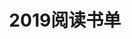 ---
layout: book
title: 2019阅读书单
category: 读书
tags: 书单,2019,阅读
keywords: 书单,2019,阅读
books:
    - title: 缔造和平-1919巴黎和会及其开启的战后世界
      status: 已读
      begin: 2019.04.30
      end: 2019.05.05
      server: kindle
      language: 中文
      link: https://book.douban.com/subject/27186786/
      cover: https://img1.doubanio.com/view/subject/l/public/s29897369.jpg
      description: 历史细节太迷人了
    - title: 人皮论语-中国文化第一历史悬案
      status: 已读
      begin: 2019.04
      end: 2019.04.02
      server: kindle
      language: 中文
      link: https://book.douban.com/subject/5390091/
      cover: https://img1.doubanio.com/view/subject/l/public/s28347748.jpg
      description: 冶文彪的文风喜欢！！  
---